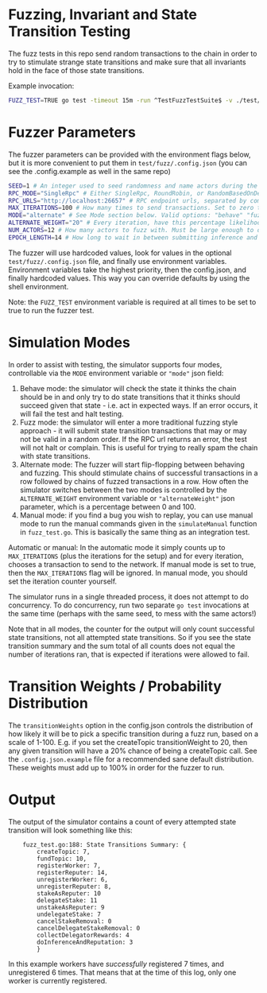 # Fuzzing, Invariant and State Transition Testing

The fuzz tests in this repo send random transactions to the chain in order to try to stimulate strange state transitions and make sure that all invariants hold in the face of those state transitions.

Example invocation:

```bash
FUZZ_TEST=TRUE go test -timeout 15m -run ^TestFuzzTestSuite$ -v ./test/fuzz
```

# Fuzzer Parameters

The fuzzer parameters can be provided with the environment flags below, but it is more convenient to put them in `test/fuzz/.config.json` (you can see the .config.example as well in the same repo)

```bash
SEED=1 # An integer used to seed randomness and name actors during the test (e.g. run3_actor7)
RPC_MODE="SingleRpc" # Either SingleRpc, RoundRobin, or RandomBasedOnDeterministicSeed - how to interact with multiple RPC endpoints
RPC_URLS="http://localhost:26657" # RPC endpoint urls, separated by comma if multiple
MAX_ITERATIONS=100 # How many times to send transactions. Set to zero to continue forever
MODE="alternate" # See Mode section below. Valid options: "behave" "fuzz" "alternate" or "manual"
ALTERNATE_WEIGHT="20" # Every iteration, have this percentage likelihood of switching between fuzz and behave mode
NUM_ACTORS=12 # How many actors to fuzz with. Must be large enough to do the fuzz setup (at time of writing: >=11)
EPOCH_LENGTH=14 # How long to wait in between submitting inference and reputation bundles (at time of writing: >=12).
```

The fuzzer will use hardcoded values, look for values in the optional `test/fuzz/.config.json` file, and finally use environment variables. Environment variables take the highest priority, then the config.json, and finally hardcoded values. This way you can override defaults by using the shell environment.

Note: the `FUZZ_TEST` environment variable is required at all times to be set to true to run the fuzzer test.

# Simulation Modes

In order to assist with testing, the simulator supports four modes, controllable via the `MODE` environment variable or `"mode"` json field:

1. Behave mode: the simulator will check the state it thinks the chain should be in and only try to do state transitions that it thinks should succeed given that state - i.e. act in expected ways. If an error occurs, it will fail the test and halt testing.
2. Fuzz mode: the simulator will enter a more traditional fuzzing style approach - it will submit state transition transactions that may or may not be valid in a random order. If the RPC url returns an error, the test will not halt or complain. This is useful for trying to really spam the chain with state transitions.
3. Alternate mode: The fuzzer will start flip-flopping between behaving and fuzzing. This should stimulate chains of successful transactions in a row followed by chains of fuzzed transactions in a row. How often the simulator switches between the two modes is controlled by the `ALTERNATE_WEIGHT` environment variable or `"alternateWeight"` json parameter, which is a percentage between 0 and 100.
4. Manual mode: if you find a bug you wish to replay, you can use manual mode to run the manual commands given in the `simulateManual` function in `fuzz_test.go`. This is basically the same thing as an integration test.

Automatic or manual: In the automatic mode it simply counts up to `MAX_ITERATIONS` (plus the iterations for the setup) and for every iteration, chooses a transaction to send to the network. If manual mode is set to true, then the `MAX_ITERATIONS` flag will be ignored. In manual mode, you should set the iteration counter yourself.

The simulator runs in a single threaded process, it does not attempt to do concurrency. To do concurrency, run two separate `go test` invocations at the same time (perhaps with the same seed, to mess with the same actors!)

Note that in all modes, the counter for the output will only count successful state transitions, not all attempted state transitions. So if you see the state transition summary and the sum total of all counts does not equal the number of iterations ran, that is expected if iterations were allowed to fail.

# Transition Weights / Probability Distribution

The `transitionWeights` option in the config.json controls the distribution of how likely it will be to pick a specific transition during a fuzz run, based on a scale of 1-100. E.g. if you set the createTopic transitionWeight to 20, then any given transition will have a 20% chance of being a createTopic call. See the `.config.json.example` file for a recommended sane default distribution. These weights must add up to 100% in order for the fuzzer to run.

# Output

The output of the simulator contains a count of every attempted state transition will look something like this:

```
    fuzz_test.go:188: State Transitions Summary: {
        createTopic: 7, 
        fundTopic: 10, 
        registerWorker: 7, 
        registerReputer: 14, 
        unregisterWorker: 6, 
        unregisterReputer: 8, 
        stakeAsReputer: 10
        delegateStake: 11
        unstakeAsReputer: 9
        undelegateStake: 7
        cancelStakeRemoval: 0
        cancelDelegateStakeRemoval: 0
        collectDelegatorRewards: 4
        doInferenceAndReputation: 3
        }
```

In this example workers have _successfully_ registered 7 times, and unregistered 6 times. That means that at the time of this log, only one worker is currently registered.
